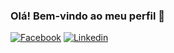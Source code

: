 ### Olá! Bem-vindo ao meu perfil 👋

[![Facebook](![Facebook](https://user-images.githubusercontent.com/82671773/129623341-c0961175-0a48-454b-8d00-20574a8083af.png))](https://www.facebook.com/patricia.rainha.18)
[![Linkedin](https://user-images.githubusercontent.com/82671773/129623050-527424fa-6ca8-462b-a3c4-791ae753b338.jpg)](https://www.linkedin.com/in/patricia-s-rainha/)

